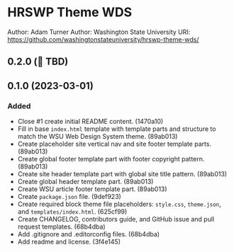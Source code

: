 # HRSWP Theme WDS

Author: Adam Turner
Author: Washington State University
URI: <https://github.com/washingtonstateuniversity/hrswp-theme-wds/>

<!--
Changelog formatting (http://semver.org/):

## Major.MinorAddorDeprec.Bugfix YYYY-MM-DD

### Added (for new features.)
### Changed (for changes in existing functionality.)
### Deprecated (for soon-to-be removed features.)
### Removed (for now removed features.)
### Fixed (for any bug fixes.)
### Security (in case of vulnerabilities.)
-->

## 0.2.0 (:construction: TBD)

## 0.1.0 (2023-03-01)

### Added

- Close #1 create initial README content. (1470a10)
- Fill in base `index.html` template with template parts and structure to match the WSU Web Design System theme. (89ab013)
- Create placeholder site vertical nav and site footer template parts. (89ab013)
- Create global footer template part with footer copyright pattern. (89ab013)
- Create site header template part with global site title pattern. (89ab013)
- Create global header template part. (89ab013)
- Create WSU article footer template part. (89ab013)
- Create `package.json` file. (9def923)
- Create required block theme file placeholders: `style.css`, `theme.json`, and `templates/index.html`. (625cf99)
- Create CHANGELOG, contributors guide, and GitHub issue and pull request templates. (68b4dba)
- Add .gitignore and .editorconfig files. (68b4dba)
- Add readme and license. (3f4e145)
